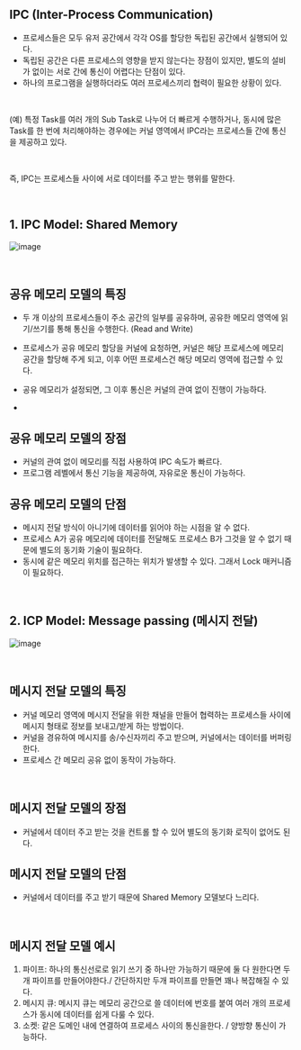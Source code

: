 ## IPC (Inter-Process Communication)
- 프로세스들은 모두 유저 공간에서 각각 OS를 할당한 독립된 공간에서 실행되어 있다.
- 독립된 공간은 다른 프로세스의 영향을 받지 않는다는 장점이 있지만, 별도의 설비가 없이는 서로 간에 통신이 어렵다는 단점이 있다.
- 하나의 프로그램을 실행하더라도 여러 프로세스끼리 협력이 필요한 상황이 있다.

</br>

(예) 특정 Task를 여러 개의 Sub Task로 나누어 더 빠르게 수행하거나, 동시에 많은 Task를 한 번에 처리해야하는 경우에는 커널 영역에서 IPC라는 프로세스들 간에 통신을 제공하고 있다.

</br>

즉, IPC는 프로세스들 사이에 서로 데이터를 주고 받는 행위를 말한다.

</br>

## 1. IPC Model: Shared Memory
![image](https://github.com/leesuuuuumm/CS-study_for_interview/assets/58407737/94b88227-a5d9-43ad-b32d-1635bdd4e4b5)

</br>

## 공유 메모리 모델의 특징
- 두 개 이상의 프로세스들이 주소 공간의 일부를 공유하며, 공유한 메모리 영역에 읽기/쓰기를 통해 통신을 수행한다. (Read and Write)
- 프로세스가 공유 메모리 할당을 커널에 요청하면, 커널은 해당 프로세스에 메모리 공간을 할당해 주게 되고, 이후 어떤 프로세스건 해당 메모리 영역에 접근할 수 있다.
- 공유 메모리가 설정되면, 그 이후 통신은 커널의 관여 없이 진행이 가능하다.

- </br>

## 공유 메모리 모델의 장점
- 커널의 관여 없이 메모리를 직접 사용하여 IPC 속도가 빠르다.
- 프로그램 레벨에서 통신 기능을 제공하여, 자유로운 통신이 가능하다.


## 공유 메모리 모델의 단점
- 메시지 전달 방식이 아니기에 데이터를 읽어야 하는 시점을 알 수 없다.
- 프로세스 A가 공유 메모리에 데이터를 전달해도 프로세스 B가 그것을 알 수 없기 때문에 별도의 동기화 기술이 필요하다.
- 동시에 같은 메모리 위치를 접근하는 위치가 발생할 수 있다. 그래서 Lock 매커니즘이 필요하다.

</br>

## 2. ICP Model: Message passing (메시지 전달)
![image](https://github.com/leesuuuuumm/CS-study_for_interview/assets/58407737/bf486144-b7d2-4cc7-b563-fdf3235fe300)

</br>

## 메시지 전달 모델의 특징
- 커널 메모리 영역에 메시지 전달을 위한 채널을 만들어 협력하는 프로세스들 사이에 메시지 형태로 정보를 보내고/받게 하는 방법이다.
- 커널을 경유하여 메시지를 송/수신자끼리 주고 받으며, 커널에서는 데이터를 버퍼링한다.
- 프로세스 간 메모리 공유 없이 동작이 가능하다.


</br>

## 메시지 전달 모델의 장점
- 커널에서 데이터 주고 받는 것을 컨트롤 할 수 있어 별도의 동기화 로직이 없어도 된다.

## 메시지 전달 모델의 단점
- 커널에서 데이터를 주고 받기 때문에 Shared Memory 모델보다 느리다.

</br>

## 메시지 전달 모델 예시
1. 파이프: 하나의 통신선로로 읽기 쓰기 중 하나만 가능하기 때문에 둘 다 원한다면 두 개 파이프를 만들어야한다./ 간단하지만 두개 파이프를 만들면 꽤나 복잡해질 수 있다.
2. 메시지 큐: 메시지 큐는 메모리 공간으로 쓸 데이터에 번호를 붙여 여러 개의 프로세스가 동시에 데이터를 쉽게 다룰 수 있다.
3. 소켓: 같은 도메인 내에 연결하여 프로세스 사이의 통신을한다. / 양방향 통신이 가능하다.


</br>
